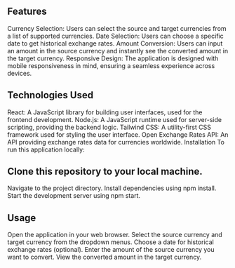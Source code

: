 ## Features

Currency Selection: Users can select the source and target currencies from a list of supported currencies.
Date Selection: Users can choose a specific date to get historical exchange rates.
Amount Conversion: Users can input an amount in the source currency and instantly see the converted amount in the target currency.
Responsive Design: The application is designed with mobile responsiveness in mind, ensuring a seamless experience across devices.


## Technologies Used

React: A JavaScript library for building user interfaces, used for the frontend development.
Node.js: A JavaScript runtime used for server-side scripting, providing the backend logic.
Tailwind CSS: A utility-first CSS framework used for styling the user interface.
Open Exchange Rates API: An API providing exchange rates data for currencies worldwide.
Installation
To run this application locally:

## Clone this repository to your local machine.

Navigate to the project directory.
Install dependencies using npm install.
Start the development server using npm start.

## Usage

Open the application in your web browser.
Select the source currency and target currency from the dropdown menus.
Choose a date for historical exchange rates (optional).
Enter the amount of the source currency you want to convert.
View the converted amount in the target currency.